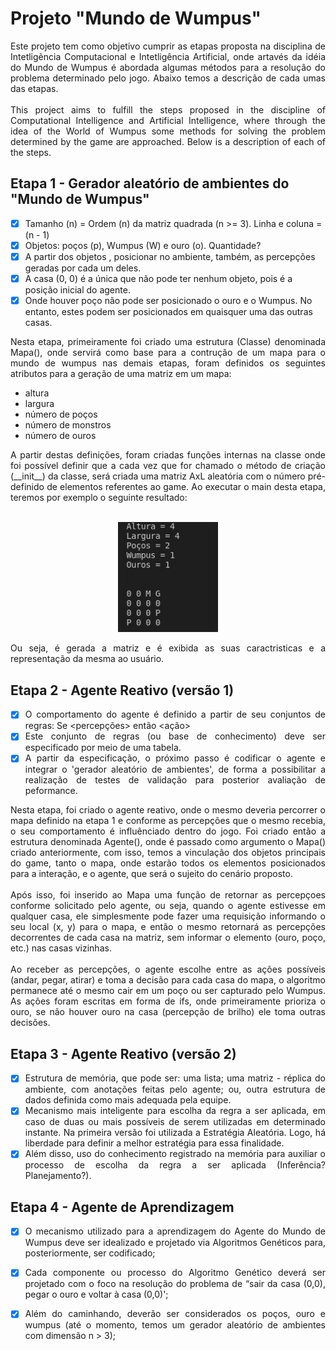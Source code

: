 # Projeto "Mundo de Wumpus"

<!--<img src="https://cdna.artstation.com/p/assets/images/images/059/177/696/large/elijah-kuzmichov-wumpus.jpg?1675808223" alt="Wumpus" width="900"> -->


<div style="text-align: justify;">
Este projeto tem como objetivo cumprir as etapas proposta na disciplina de Intetligẽncia Computacional e Intetligência Artificial, onde artavés da idéia do Mundo de Wumpus é abordada algumas métodos para a resolução do problema determinado pelo jogo. Abaixo temos a descrição de cada umas das etapas.<br><br>
This project aims to fulfill the steps proposed in the discipline of Computational Intelligence and Artificial Intelligence, where through the idea of the World of Wumpus some methods for solving the problem determined by the game are approached. Below is a description of each of the steps.
</div>

## Etapa 1 - Gerador aleatório de ambientes do "Mundo de Wumpus"
- [x] Tamanho (n) = Ordem (n) da matriz quadrada (n >= 3). Linha e coluna = (n - 1)
- [x] Objetos: poços (p), Wumpus (W) e ouro (o). Quantidade? 
- [x] A partir dos objetos , posicionar no ambiente, também, as percepções geradas por cada um deles.
- [x] A casa (0, 0) é a única que não pode ter nenhum objeto, pois é a posição inicial do agente.
- [x] Onde houver poço não pode ser posicionado o ouro e o Wumpus. No entanto, estes podem ser posicionados 
em quaisquer uma das outras casas.

<div style="text-align: justify;">
Nesta etapa, primeiramente foi criado uma estrutura (Classe) denominada Mapa(), onde servirá como base para a contrução de um mapa para o mundo de wumpus nas demais etapas, foram definidos os seguintes atributos para a geração de uma matriz em um mapa:
</div>

* altura 
* largura 
* número de poços 
* número de monstros 
* número de ouros

<div style="text-align: justify;">
A partir destas definições, foram criadas funções internas na classe onde foi possível definir que a cada vez que for chamado o método de criação (__init__) da classe, será criada uma matriz AxL aleatória com o número pré-definido de elementos referentes ao game. Ao executar o main desta etapa, teremos por exemplo o seguinte resultado:
<div>
<br>
<p align="center">
<img src="src/etapa_1/img/print_exemplo_2.jpg" alt="Exemplo para a etapa 1" width="160">
</p>

Ou seja, é gerada a matriz e é exibida as suas caractristicas e a representação da mesma ao usuário.

## Etapa 2 - Agente Reativo (versão 1)
- [x] O comportamento do agente é definido a partir de seu conjuntos de regras:
      Se <percepções> então <ação>
- [x] Este conjunto de regras (ou base de conhecimento) deve ser especificado por meio de uma tabela.
- [x] A partir da especificação, o próximo passo é codificar o agente e integrar o 'gerador aleatório de ambientes', de forma a possibilitar a realização de testes de validação para posterior avaliação de peformance.

<div style="text-align: justify;">
Nesta etapa, foi criado o agente reativo, onde o mesmo deveria percorrer o mapa definido na etapa 1 e conforme as percepções que o mesmo recebia, o seu comportamento é influênciado dentro do jogo. Foi criado então a estrutura denominada Agente(), onde é passado como argumento o Mapa() criado anteriormente, com isso, temos a vinculação dos objetos principais do game, tanto o mapa, onde estarão todos os elementos posicionados para a interação, e o agente, que será o sujeito do cenário proposto.<br><br>
Após isso, foi inserido ao Mapa uma função de retornar as percepçoes conforme solicitado pelo agente, ou seja, quando o agente estivesse em qualquer casa, ele simplesmente pode fazer uma requisição informando o seu local (x, y) para o mapa, e então o mesmo retornará as percepções decorrentes de cada casa na matriz, sem informar o elemento (ouro, poço, etc.) nas casas vizinhas.<br><br>
Ao receber as percepções, o agente escolhe entre as ações possíveis (andar, pegar, atirar) e toma a decisão para cada casa do mapa, o algoritmo permanece até o mesmo cair em um poço ou ser capturado pelo Wumpus. As ações foram escritas em forma de ifs, onde primeiramente prioriza o ouro, se não houver ouro na casa (percepção de brilho) ele toma outras decisões.
<div>

## Etapa 3 - Agente Reativo (versão 2)
- [x] Estrutura de memória, que pode ser: uma lista; uma matriz - réplica do ambiente, com anotações feitas pelo agente; ou, outra estrutura de dados definida como mais adequada pela equipe.
- [x] Mecanismo mais inteligente para escolha da regra a ser aplicada, em caso de duas ou mais possíveis de serem utilizadas em determinado instante. Na primeira versão foi utilizada a Estratégia Aleatória. Logo, há liberdade para definir a melhor estratégia para essa finalidade.
- [x] Além disso, uso do conhecimento registrado na memória para auxiliar o processo de escolha da regra a ser aplicada (Inferência? Planejamento?).

## Etapa 4 - Agente de Aprendizagem
- [x] O mecanismo utilizado para a aprendizagem do Agente do Mundo de Wumpus deve ser idealizado e projetado via Algoritmos Genéticos para, posteriormente, ser codificado;
- [x] Cada componente ou processo do Algoritmo Genético deverá ser projetado com o foco na resolução do problema de “sair da casa (0,0), pegar o ouro e voltar à casa (0,0)';
- [x] Além do caminhando, deverão ser considerados os poços, ouro e wumpus (até o momento, temos um gerador aleatório de ambientes com dimensão n > 3);

